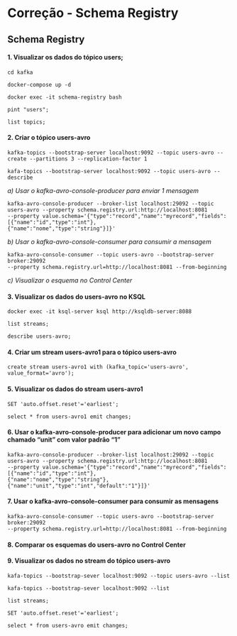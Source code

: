 # Correção - Schema Registry
## Schema Registry

#### 1. Visualizar os dados do tópico users;

```
cd kafka

docker-compose up -d

docker exec -it schema-registry bash

pint "users";

list topics;
``` 

#### 2. Criar o tópico users-avro

```
kafka-topics --bootstrap-server localhost:9092 --topic users-avro --create --partitions 3 --replication-factor 1

kafa-topics --bootstrap-server localhost:9092 --topic users-avro --describe
```

_a) Usar o kafka-avro-console-producer para enviar 1 mensagem_

```
kafka-avro-console-producer --broker-list localhost:29092 --topic users-avro --property schema.registry.url:http://localhost:8081 
--property value.schema='{"type":"record","name":"myrecord","fields":[{"name":"id","type":"int"},
{"name":"nome","type":"string"}]}'
```


_b) Usar o kafka-avro-console-consumer para consumir a mensagem_

```
kafka-avro-console-consumer --topic users-avro --bootstrap-server broker:29092 
--property schema.registry.url=http://localhost:8081 --from-beginning
```


_c) Visualizar o esquema no Control Center_


#### 3. Visualizar os dados do users-avro no KSQL

```
docker exec -it ksql-server ksql http://ksqldb-server:8088

list streams;

describe users-avro;
```


#### 4. Criar um stream users-avro1 para o tópico users-avro

`create stream users-avro1 with (kafka_topic='users-avro', value_format='avro');`


#### 5. Visualizar os dados do stream users-avro1

```
SET 'auto.offset.reset'='earliest';

select * from users-avro1 emit changes;
```

#### 6. Usar o kafka-avro-console-producer para adicionar um novo campo chamado “unit” com valor padrão “1”

```
kafka-avro-console-producer --broker-list localhost:29092 --topic users-avro --property schema.registry.url:http://localhost:8081 
--property value.schema='{"type":"record","name":"myrecord","fields":[{"name":"id","type":"int"},
{"name":"nome","type":"string"},{"name":"unit","type":"int","default":"1"}]}'
```


#### 7. Usar o kafka-avro-console-consumer para consumir as mensagens

```
kafka-avro-console-consumer --topic users-avro --bootstrap-server broker:29092 
--property schema.registry.url=http://localhost:8081 --from-beginning
```


#### 8. Comparar os esquemas do users-avro no Control Center


#### 9. Visualizar os dados no stream do tópico users-avro

```
kafa-topics --bootstrap-sever localhost:9092 --topic users-avro --list

kafa-topics --bootstrap-sever localhost:9092 --list

list streams;

SET 'auto.offset.reset'='earliest';

select * from users-avro emit changes;

```
